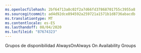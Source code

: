```yaml
---
ms.openlocfilehash: 2bf64713a8c02f2a7d66fd37868701755c3955a8
ms.sourcegitcommit: ad4d92dce894592a259721a1571b1d8736abacdb
ms.translationtype: MT
ms.contentlocale: es-ES
ms.lasthandoff: 08/04/2020
ms.locfileid: "87674323"
---
```

<span data-ttu-id="5200e-101">Grupos de disponibilidad AlwaysOn</span><span class="sxs-lookup"><span data-stu-id="5200e-101">Always On Availability Groups</span></span>
